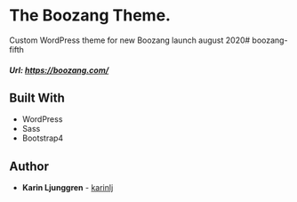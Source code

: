 The Boozang Theme.
=========================
Custom WordPress theme for new Boozang launch august 2020# boozang-fifth  

##### Url:  https://boozang.com/

## Built With
- WordPress
- Sass
- Bootstrap4

## Author

- **Karin Ljunggren** - [karinlj](https://github.com/karinlj)
